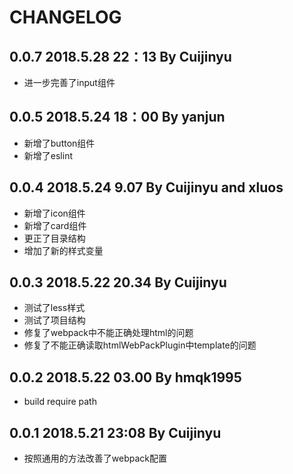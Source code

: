 # CHANGELOG
## 0.0.7 2018.5.28 22：13 By Cuijinyu

- 进一步完善了input组件

## 0.0.5 2018.5.24 18：00 By yanjun

- 新增了button组件
- 新增了eslint

## 0.0.4 2018.5.24 9.07 By Cuijinyu and xluos

- 新增了icon组件
- 新增了card组件
- 更正了目录结构
- 增加了新的样式变量

## 0.0.3 2018.5.22 20.34 By Cuijinyu

- 测试了less样式
- 测试了项目结构
- 修复了webpack中不能正确处理html的问题
- 修复了不能正确读取htmlWebPackPlugin中template的问题 

## 0.0.2 2018.5.22 03.00 By hmqk1995

- build require path

## 0.0.1 2018.5.21 23:08 By Cuijinyu

- 按照通用的方法改善了webpack配置

